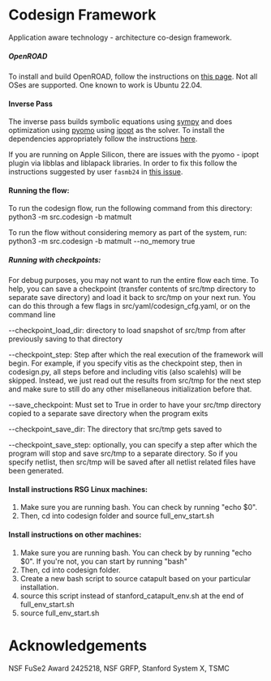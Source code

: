 # Codesign Framework

Application aware technology - architecture co-design framework.

##### OpenROAD
To install and build OpenROAD, follow the instructions on [this page](https://github.com/The-OpenROAD-Project/OpenROAD/blob/master/docs/user/Build.md). Not all OSes are supported. One known to work is Ubuntu 22.04. 

#### Inverse Pass
The inverse pass builds symbolic equations using [sympy](https://docs.sympy.org/latest/index.html) and does optimization using [pyomo](https://pyomo.readthedocs.io/en/stable/index.html) using [ipopt](https://github.com/coin-or/Ipopt) as the solver. To install the dependencies appropriately follow the instructions [here](https://pyomo.readthedocs.io/en/stable/installation.html).

If you are running on Apple Silicon, there are issues with the pyomo - ipopt plugin via libblas and liblapack libraries. In order to fix this follow the instructions suggested by user `fasmb24` in [this issue](https://forums.developer.apple.com/forums/thread/693696).

#### Running the flow: 
To run the codesign flow, run the following command from this directory: 
python3 -m src.codesign -b matmult

To run the flow without considering memory as part of the system, run:
python3 -m src.codesign -b matmult --no_memory true

##### Running with checkpoints:
For debug purposes, you may not want to run the entire flow each time. To help, you can save a checkpoint (transfer contents of src/tmp directory to separate save directory) and load it back to src/tmp on your next run. You can do this through a few flags in src/yaml/codesign_cfg.yaml, or on the command line

--checkpoint_load_dir: directory to load snapshot of src/tmp from after previously saving to that directory

--checkpoint_step: Step after which the real execution of the framework will begin. For example, if you specify vitis as the checkpoint step, then in codesign.py, all steps before and including vitis (also scalehls) will be skipped. Instead, we just read out the results from src/tmp for the next step and make sure to still do any other misellaneous initialization before that.

--save_checkpoint: Must set to True in order to have your src/tmp directory copied to a separate save directory when the program exits

--checkpoint_save_dir: The directory that src/tmp gets saved to

--checkpoint_save_step: optionally, you can specify a step after which the program will stop and save src/tmp to a separate directory. So if you specify netlist, then src/tmp will be saved after all netlist related files have been generated.


#### Install instructions RSG Linux machines: 
1. Make sure you are running bash. You can check by running "echo $0".
2. Then, cd into codesign folder and source full_env_start.sh


#### Install instructions on other machines:
1. Make sure you are running bash. You can check by by running "echo $0". If you're not, you can start by running "bash"
2. Then, cd into codesign folder. 
3. Create a new bash script to source catapult based on your particular installation. 
4. source this script instead of stanford_catapult_env.sh at the end of full_env_start.sh
5. source full_env_start.sh


# Acknowledgements
NSF FuSe2 Award 2425218, NSF GRFP, Stanford System X, TSMC
